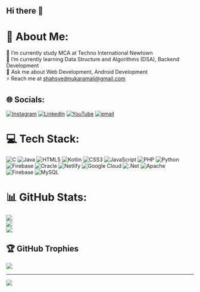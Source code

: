 ## Hi there 👋

# 💫 About Me:
🔭 I’m currently study MCA at Techno International Newtown<br>🌱 I’m currently learning Data Structure and Algorithms (DSA), Backend Development<br>💬 Ask me about Web Development, Android Development<br>⚡ Reach me at shahsyedmukaramali@gmail.com 


## 🌐 Socials:
[![Instagram](https://img.shields.io/badge/Instagram-%23E4405F.svg?logo=Instagram&logoColor=white)](https://instagram.com/https://www.instagram.com/galaxy_motion_studio/?utm_source=qr&r=nametag) [![LinkedIn](https://img.shields.io/badge/LinkedIn-%230077B5.svg?logo=linkedin&logoColor=white)](https://linkedin.com/in/https://www.linkedin.com/in/shah-syed-mukaram-ali-16325728a/) [![YouTube](https://img.shields.io/badge/YouTube-%23FF0000.svg?logo=YouTube&logoColor=white)](https://youtube.com/@https://www.youtube.com/@GalaxyMotionStudio) [![email](https://img.shields.io/badge/Email-D14836?logo=gmail&logoColor=white)](mailto:shahsyedmukaramali@gmail.com) 

# 💻 Tech Stack:
![C](https://img.shields.io/badge/c-%2300599C.svg?style=for-the-badge&logo=c&logoColor=white) ![Java](https://img.shields.io/badge/java-%23ED8B00.svg?style=for-the-badge&logo=openjdk&logoColor=white) ![HTML5](https://img.shields.io/badge/html5-%23E34F26.svg?style=for-the-badge&logo=html5&logoColor=white) ![Kotlin](https://img.shields.io/badge/kotlin-%237F52FF.svg?style=for-the-badge&logo=kotlin&logoColor=white) ![CSS3](https://img.shields.io/badge/css3-%231572B6.svg?style=for-the-badge&logo=css3&logoColor=white) ![JavaScript](https://img.shields.io/badge/javascript-%23323330.svg?style=for-the-badge&logo=javascript&logoColor=%23F7DF1E) ![PHP](https://img.shields.io/badge/php-%23777BB4.svg?style=for-the-badge&logo=php&logoColor=white) ![Python](https://img.shields.io/badge/python-3670A0?style=for-the-badge&logo=python&logoColor=ffdd54) ![Firebase](https://img.shields.io/badge/firebase-%23039BE5.svg?style=for-the-badge&logo=firebase) ![Oracle](https://img.shields.io/badge/Oracle-F80000?style=for-the-badge&logo=oracle&logoColor=white) ![Netlify](https://img.shields.io/badge/netlify-%23000000.svg?style=for-the-badge&logo=netlify&logoColor=#00C7B7) ![Google Cloud](https://img.shields.io/badge/GoogleCloud-%234285F4.svg?style=for-the-badge&logo=google-cloud&logoColor=white) ![.Net](https://img.shields.io/badge/.NET-5C2D91?style=for-the-badge&logo=.net&logoColor=white) ![Apache](https://img.shields.io/badge/apache-%23D42029.svg?style=for-the-badge&logo=apache&logoColor=white) ![Firebase](https://img.shields.io/badge/firebase-a08021?style=for-the-badge&logo=firebase&logoColor=ffcd34) ![MySQL](https://img.shields.io/badge/mysql-4479A1.svg?style=for-the-badge&logo=mysql&logoColor=white)
# 📊 GitHub Stats:
![](https://github-readme-stats.vercel.app/api?username=ShahSyedMukaramAli&theme=rose_pine&hide_border=false&include_all_commits=true&count_private=false)<br/>
![](https://nirzak-streak-stats.vercel.app/?user=ShahSyedMukaramAli&theme=rose_pine&hide_border=false)<br/>
![](https://github-readme-stats.vercel.app/api/top-langs/?username=ShahSyedMukaramAli&theme=rose_pine&hide_border=false&include_all_commits=true&count_private=false&layout=compact)

## 🏆 GitHub Trophies
![](https://github-profile-trophy.vercel.app/?username=ShahSyedMukaramAli&theme=radical&no-frame=false&no-bg=true&margin-w=4)

---
[![](https://visitcount.itsvg.in/api?id=ShahSyedMukaramAli&icon=0&color=0)](https://visitcount.itsvg.in)
